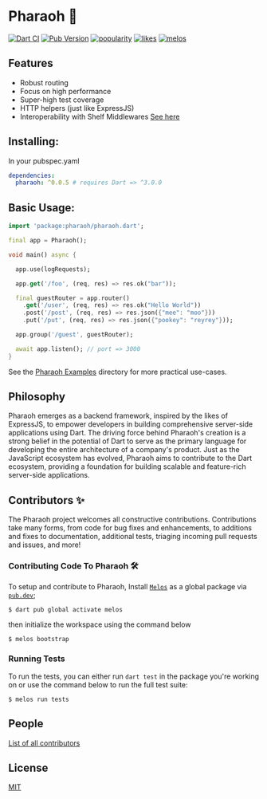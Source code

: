# Pharaoh 🏇

[![Dart CI](https://github.com/codekeyz/pharaoh/workflows/Dart/badge.svg)](https://github.com/codekeyz/pharaoh/actions/workflows/dart.yml)
[![Pub Version](https://img.shields.io/pub/v/pharaoh?color=green)](https://pub.dev/packages/pharaoh)
[![popularity](https://img.shields.io/pub/popularity/pharaoh?logo=dart)](https://pub.dev/packages/pharaoh/score)
[![likes](https://img.shields.io/pub/likes/pharaoh?logo=dart)](https://pub.dev/packages/pharaoh/score)
[![melos](https://img.shields.io/badge/maintained%20with-melos-f700ff.svg?style=flat-square)](https://github.com/invertase/melos)

## Features

- Robust routing
- Focus on high performance
- Super-high test coverage
- HTTP helpers (just like ExpressJS)
- Interoperability with Shelf Middlewares [See here](https://github.com/Pharaoh-Framework/pharaoh/blob/main/packages/pharaoh/SHELF_INTEROP.md)

## Installing:

In your pubspec.yaml

```yaml
dependencies:
  pharaoh: ^0.0.5 # requires Dart => ^3.0.0
```

## Basic Usage:

```dart
import 'package:pharaoh/pharaoh.dart';

final app = Pharaoh();

void main() async {

  app.use(logRequests);

  app.get('/foo', (req, res) => res.ok("bar"));

  final guestRouter = app.router()
    .get('/user', (req, res) => res.ok("Hello World"))
    .post('/post', (req, res) => res.json({"mee": "moo"}))
    .put('/put', (req, res) => res.json({"pookey": "reyrey"}));

  app.group('/guest', guestRouter);

  await app.listen(); // port => 3000
}

```

See the [Pharaoh Examples](https://github.com/Pharaoh-Framework/pharaoh/tree/main/pharaoh_examples) directory for more practical use-cases.

## Philosophy

Pharaoh emerges as a backend framework, inspired by the likes of ExpressJS, to empower developers in building comprehensive server-side applications using Dart. The driving force behind Pharaoh's creation is a strong belief in the potential of Dart to serve as the primary language for developing the entire architecture of a company's product. Just as the JavaScript ecosystem has evolved, Pharaoh aims to contribute to the Dart ecosystem, providing a foundation for building scalable and feature-rich server-side applications.

## Contributors ✨

The Pharaoh project welcomes all constructive contributions. Contributions take many forms,
from code for bug fixes and enhancements, to additions and fixes to documentation, additional
tests, triaging incoming pull requests and issues, and more!

### Contributing Code To Pharaoh 🛠

To setup and contribute to Pharaoh, Install [`Melos`](https://melos.invertase.dev/~melos-latest) as a global package via [`pub.dev`](https://pub.dev/packages/melos);

```console
$ dart pub global activate melos
```

then initialize the workspace using the command below

```console
$ melos bootstrap
```

### Running Tests

To run the tests, you can either run `dart test` in the package you're working on or use the command below to run the full test suite:

```console
$ melos run tests
```

## People

[List of all contributors](https://github.com/codekeyz/pharaoh/graphs/contributors)

## License

[MIT](LICENSE)
